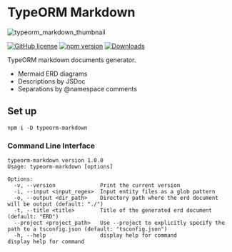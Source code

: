 # TypeORM Markdown

![typeorm_markdown_thumbnail](https://github.com/yiy0ung/typeorm-markdown/assets/38432821/1a01ce74-a0e4-4583-b5e9-07fdb8c30735)

[![GitHub license](https://img.shields.io/badge/license-MIT-blue.svg)](./LICENCE)
[![npm version](https://img.shields.io/npm/v/typeorm-markdown.svg)](https://www.npmjs.com/package/typeorm-markdown)
[![Downloads](https://img.shields.io/npm/dm/typeorm-markdown.svg)](https://www.npmjs.com/package/typeorm-markdown)

TypeORM markdown documents generator.

- Mermaid ERD diagrams
- Descriptions by JSDoc
- Separations by @namespace comments

## Set up

```
npm i -D typeorm-markdown
```

### Command Line Interface

```
typeorm-markdown version 1.0.0
Usage: typeorm-markdown [options]

Options:
  -v, --version              Print the current version
  -i, --input <input_regex>  Input entity files as a glob pattern
  -o, --output <dir_path>    Directory path where the erd document will be output (default: "./")
  -t, --title <title>        Title of the generated erd document (default: "ERD")
  --project <project_path>   Use --project to explicitly specify the path to a tsconfig.json (default: "tsconfig.json")
  -h, --help                 display help for command               display help for command
```

